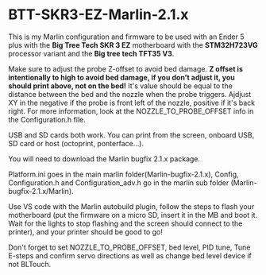 # BTT-SKR3-EZ-Marlin-2.1.x 
This is my Marlin configuration and firmware to be used with an Ender 5 plus with the **Big Tree Tech SKR 3 EZ** motherboard with the **STM32H723VG** processor variant and the **Big tree tech TFT35 V3**.

Make sure to adjust the probe Z-offset to avoid bed damage. **Z offset is intentionally to high to avoid bed damage, if you don't adjust it, you should print above, not on the bed!** It's value should be equal to the distance between the bed and the nozzle when the probe triggers. Ajdjust XY in the negative if the probe is front left of the nozzle, positive if it's back right. For more information, look at the NOZZLE_TO_PROBE_OFFSET info in the Configuration.h file.

USB and SD cards both work. You can print from the screen, onboard USB, SD card or host (octoprint, ponterface...).

You will need to download the Marlin bugfix 2.1.x package.

Platform.ini goes in the main marlin folder(Marlin-bugfix-2.1.x), Config, Configuration.h and Configuration_adv.h go in the marlin sub folder (Marlin-bugfix-2.1.x/Marlin).

Use VS code with the Marlin autobuild plugin, follow the steps to flash your motherboard (put the firmware on a micro SD, insert it in the MB and boot it. Wait for the lights to stop flashing and the screen should connect to the printer), and your printer should be good to go!

Don't forget to set NOZZLE_TO_PROBE_OFFSET, bed level, PID tune, Tune E-steps and confirm servo directions as well as change bed level device if not BLTouch.
